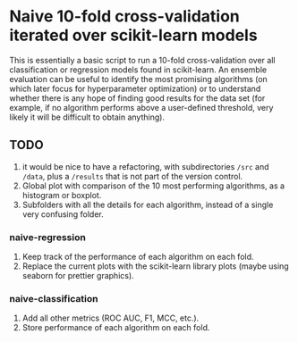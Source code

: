 # Naive 10-fold cross-validation iterated over scikit-learn models

This is essentially a basic script to run a 10-fold cross-validation over all classification or regression models found in scikit-learn. An ensemble evaluation can be useful to identify the most promising algorithms (on which later focus for hyperparameter optimization) or to understand whether there is any hope of finding good results for the data set (for example, if no algorithm performs above a user-defined threshold, very likely it will be difficult to obtain anything).

## TODO
1. it would be nice to have a refactoring, with subdirectories `/src` and `/data`, plus a `/results` that is not part of the version control.
2. Global plot with comparison of the 10 most performing algorithms, as a histogram or boxplot.
3. Subfolders with all the details for each algorithm, instead of a single very confusing folder.

### naive-regression
1. Keep track of the performance of each algorithm on each fold.
2. Replace the current plots with the scikit-learn library plots (maybe using seaborn for prettier graphics).

### naive-classification
1. Add all other metrics (ROC AUC, F1, MCC, etc.).
2. Store performance of each algorithm on each fold.